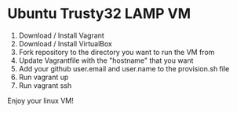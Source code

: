 # Ubuntu Trusty32 LAMP VM

1. Download / Install Vagrant
2. Download / Install VirtualBox
3. Fork repository to the directory you want to run the VM from
4. Update Vagrantfile with the "hostname" that you want
5. Add your github user.email and user.name to the provision.sh file
6. Run vagrant up
7. Run vagrant ssh

Enjoy your linux VM!